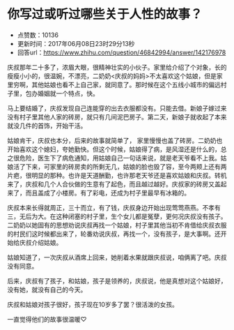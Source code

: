 # 你写过或听过哪些关于人性的故事？
- 点赞数：10136
- 更新时间：2017年06月08日23时29分13秒
- 回答url：https://www.zhihu.com/question/46842994/answer/142176978
<body>
 <p data-pid="-Gkeg7Ux">庆叔那年二十多了，浓眉大眼，很精神壮实的小伙子。家里给介绍了个对象，长的瘦瘦小小的，很温婉，不漂亮，二奶奶&lt;庆叔的妈妈&gt;不太喜欢这个姑娘，但是家里穷啊，其他姑娘也看不上自己家，就同意了。那时候在这个五线小城市的偏远村子里，包办婚姻就一个特点，快。</p>
 <p data-pid="CdF91TKM">马上要结婚了，庆叔发现自己连能穿的出去衣服都没有。只能去借。新娘子嫁过来没有村子里其他人家的砖房，就只有几间泥巴房子。第二天，新娘子就收起了本来就没几件的首饰，开始干活。</p>
 <p data-pid="7SX67Sys">姑娘肯干，庆叔也本分，后来的故事就简单了， 家里慢慢也盖了砖房。二奶奶也开始喜欢这个媳妇，夸她勤快。但这个时候，姑娘得了病，是风湿还是什么的，总之很危险，医生下了病危通知，用姑娘自己一句话来说，就是老天爷看不上我。姑娘活了下来，可家里的砖房卖的所剩无几，姑娘的脸也毁了容，至今两颊上还有两片疤，很明显的那种。也许是天道酬勤，也许那老天爷还是喜欢姑娘和庆叔。转机来了，庆叔和几个人合伙做的生意有了起色，而且越过越好。庆叔家的砖房又盖起来了，而且盖成了小楼房。有了彩电，还成为村子里最早有冰箱的。</p>
 <p data-pid="wmGezRCL">庆叔本来长得就周正，三十而立，有了钱，庆叔身边开始出现莺莺燕燕。不孝有三，无后为大。在这种闭塞的村子里，生个女儿都是冤孽，更何况庆叔没有孩子。二奶奶以她固有的思想劝说庆叔再找一个姑娘，村子里其他当初不肯借给庆叔衣服的村民们这时候都出来了，轮番劝说庆叔，再找一个，没有孩子，是大事啊。还开始给庆叔介绍姑娘。</p>
 <p data-pid="UkWWPnBz">姑娘知道了，一次庆叔从酒席上回来，她削着水果就跟庆叔说，咱俩离了吧。庆叔没有同意。</p>
 <p data-pid="o2MbJUHj">后来，庆叔有了孩子，和姑娘，孩子是领养的，庆叔说，他是真想对这个姑娘好，没有她，就没有自己的今天。</p>
 <p data-pid="CHUrQIs5">庆叔和姑娘对孩子很好，孩子现在10岁多了罢？很活泼的女孩。</p>
 <p data-pid="QNC5SMlD">一直觉得他们的故事很温暖♡</p>
</body>